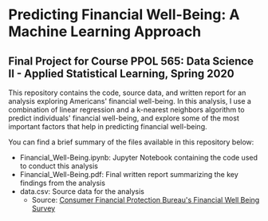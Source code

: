 # Predicting Financial Well-Being: A Machine Learning Approach

## Final Project for Course PPOL 565: Data Science II - Applied Statistical Learning, Spring 2020

This repository contains the code, source data, and written report for an analysis exploring Americans' financial well-being. In this analysis, I use a combination of linear regression and a k-nearest neighbors algorithm to predict individuals' financial well-being, and explore some of the most important factors that help in predicting financial well-being. 

You can find a brief summary of the files available in this repository below:

* Financial_Well-Being.ipynb: Jupyter Notebook containing the code used to conduct this analysis
* Financial_Well-Being.pdf: Final written report summarizing the key findings from the analysis
* data.csv: Source data for the analysis
	* Source: [Consumer Financial Protection Bureau's Financial Well Being Survey](https://www.consumerfinance.gov/data-research/financial-well-being-survey-data/)